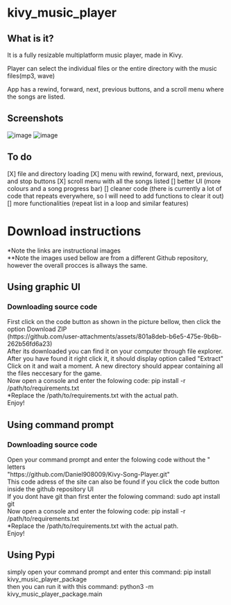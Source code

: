 # kivy_music_player
## What is it?
<p>It is a fully resizable multiplatform music player, made in Kivy.</p>
<p>Player can select the individual files or the entire directory with the music files(mp3, wave)</p>
<p>App has a rewind, forward, next, previous buttons, and a scroll menu where the songs are listed.</p>

## Screenshots
![image](https://github.com/user-attachments/assets/93f65929-50d5-474c-ac3d-d7356061a648)
![image](https://github.com/user-attachments/assets/10f9224e-912b-4ec4-93cf-9604c0a472ed)

## To do
[X] file and directory loading
[X] menu with rewind, forward, next, previous, and stop buttons
[X] scroll menu with all the songs listed
[] better UI (more colours and a song progress bar)
[] cleaner code (there is currently a lot of code that repeats everywhere, so I will need to add functions to clear it out)
[] more functionalities (repeat list in a loop and similar features)

<h1>Download instructions</h1>
*Note the links are instructional images <br>
**Note the images used bellow are from a different Github repository, however the overall procces is allways the same. <br>
<h2>Using graphic UI</h2>
<h3>Downloading source code </h3>
First click on the code button as shown in the picture bellow, then click the option Download ZIP <br>
(https://github.com/user-attachments/assets/801a8deb-b6e5-475e-9b6b-262b56fd6a23) <br>
After its downloaded you can find it on your computer through file explorer. After you have found it right click it, it should display option called "Extract" <br>
Click on it and wait a moment. A new directory should appear containing all the files neccesary for the game.<br>
Now open a console and enter the folowing code: pip install -r /path/to/requirements.txt <br>
*Replace the /path/to/requirements.txt with the actual path. <br>
Enjoy! <br>
<h2>Using command prompt</h2>
<h3>Downloading source code </h3>
Open your command prompt and enter the folowing code without the " letters <br>
"https://github.com/Daniel908009/Kivy-Song-Player.git" <br>
This code adress of the site can also be found if you click the code button inside the github repository UI <br>
If you dont have git than first enter the folowing command: sudo apt install git <br>
Now open a console and enter the folowing code: pip install -r /path/to/requirements.txt <br>
*Replace the /path/to/requirements.txt with the actual path. <br>
Enjoy! <br>
<h2>Using Pypi</h2>
simply open your command prompt and enter this command: pip install kivy_music_player_package <br>
then you can run it with this command:  python3 -m kivy_music_player_package.main
